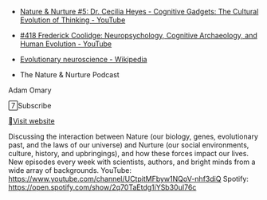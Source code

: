 
- [Nature & Nurture #5: Dr. Cecilia Heyes - Cognitive Gadgets: The Cultural Evolution of Thinking - YouTube](https://www.youtube.com/watch?v=tnniDWwSMKA)
- [#418 Frederick Coolidge: Neuropsychology, Cognitive Archaeology, and Human Evolution - YouTube](https://www.youtube.com/watch?v=f0wM58nAjiY)
- [Evolutionary neuroscience - Wikipedia](https://en.wikipedia.org/wiki/Evolutionary_neuroscience)

- The Nature & Nurture Podcast

Adam Omary

Subscribe

[Visit website](https://anchor.fm/naturenurture)

Discussing the interaction between Nature (our biology, genes, evolutionary past, and the laws of our universe) and Nurture (our social environments, culture, history, and upbringings), and how these forces impact our lives. New episodes every week with scientists, authors, and bright minds from a wide array of backgrounds. YouTube: https://www.youtube.com/channel/UCtpitMFbyw1NQoV-nhf3diQ Spotify: https://open.spotify.com/show/2q70TaEtdg1iYSb30uI76c